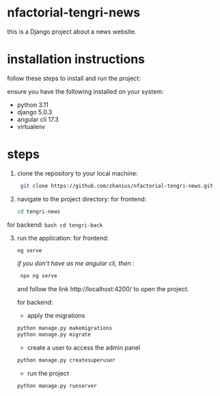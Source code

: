 # nfactorial-tengri-news
this is a Django project about a news website.

# installation instructions
follow these steps to install and run the project:

ensure you have the following installed on your system:

- python 3.11 
- django 5.0.3
- angular cli 17.3
- virtualenv

# steps
1. clone the repository to your local machine:
   ```bash
    git clone https://github.com/zhanius/nfactorial-tengri-news.git
   ```

2. navigate to the project directory:
  for frontend:
    ```bash
    cd tengri-news
    ```
  for backend:
    ```bash
    cd tengri-back
    ```

3. run the application:
   for frontend:
    ```bash
    ng serve
    ```
   *if you don't have as me angular cli, then* :
   ```bash
    npx ng serve
   ```
    and follow the link http://localhost:4200/ to open the project.

   for backend:
   - apply the migrations
   ```bash
   python manage.py makemigrations
   python manage.py migrate
   ```
   - create a user to access the admin panel
   ```bash
   python manage.py createsuperuser
   ```
   - run the project
   ```bash
   python manage.py runserver
   ```
  




   

